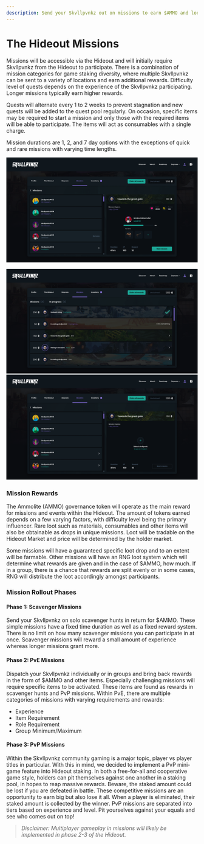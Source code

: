 ```yaml
---
description: Send your Skvllpvnkz out on missions to earn $AMMO and loot.
---
```


# The Hideout Missions

Missions will be accessible via the Hideout and will initially require Skvllpvnkz from the Hideout to participate. There is a combination of mission categories for game staking diversity, where multiple Skvllpvnkz can be sent to a variety of locations and earn additional rewards. Difficulty level of quests depends on the experience of the Skvllpvnkz participating. Longer missions typically earn higher rewards.

Quests will alternate every 1 to 2 weeks to prevent stagnation and new quests will be added to the quest pool regularly. On occasion, specific items may be required to start a mission and only those with the required items will be able to participate. The items will act as consumables with a single charge.

Mission durations are 1, 2, and 7 day options with the exceptions of quick and rare missions with varying time lengths.

![Hideout Missions](<../.gitbook/assets/image (5).png>)

![](<../.gitbook/assets/Screenshot 2022-01-16 at 18.35.17 (2).png>) ![](<../.gitbook/assets/Screenshot 2022-01-16 at 18.38.45.png>)

### Mission Rewards

The Ammolite (AMMO) governance token will operate as the main reward for missions and events within the Hideout. The amount of tokens earned depends on a few varying factors, with difficulty level being the primary influencer. Rare loot such as materials, consumables and other items will also be obtainable as drops in unique missions. Loot will be tradable on the Hideout Market and price will be determined by the holder market.

Some missions will have a guaranteed specific loot drop and to an extent will be farmable. Other missions will have an RNG loot system which will determine what rewards are given and in the case of $AMMO, how much. If in a group, there is a chance that rewards are split evenly or in some cases, RNG will distribute the loot accordingly amongst participants.

### Mission Rollout Phases

#### Phase 1: Scavenger Missions

Send your Skvllpvnkz on solo scavenger hunts in return for $AMMO. These simple missions have a fixed time duration as well as a fixed reward system. There is no limit on how many scavenger missions you can participate in at once. Scavenger missions will reward a small amount of experience whereas longer missions grant more.

#### Phase 2: PvE Missions

Dispatch your Skvllpvnkz individually or in groups and bring back rewards in the form of $AMMO and other items. Especially challenging missions will require specific items to be activated. These items are found as rewards in scavenger hunts and PvP missions. Within PvE, there are multiple categories of missions with varying requirements and rewards:

* Experience&#x20;
* Item Requirement&#x20;
* Role Requirement&#x20;
* Group Minimum/Maximum

#### Phase 3: PvP Missions

Within the Skvllpvnkz community gaming is a major topic, player vs player titles in particular. With this in mind, we decided to implement a PvP mini-game feature into Hideout staking. In both a free-for-all and cooperative game style, holders can pit themselves against one another in a staking pool, in hopes to reap massive rewards. Beware, the staked amount could be lost if you are defeated in battle. These competitive missions are an opportunity to earn big but also lose it all. When a player is eliminated, their staked amount is collected by the winner. PvP missions are separated into tiers based on experience and level. Pit yourselves against your equals and see who comes out on top!

> _Disclaimer: Multiplayer gameplay in missions will likely be implemented in phase 2-3 of the Hideout._

